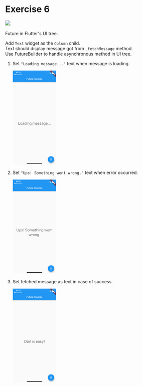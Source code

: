 # Exercise 6

![](https://img.shields.io/badge/Difficulty-medium-yellow)

Future in Flutter's UI tree.

Add `Text` widget as the `Column` child.  
Text should display message got from `_fetchMessage` method.  
Use FutureBuilder to handle asynchronous method in UI tree.  

1. Set `"Loading message..."` text when message is loading.  
   
   <img src="expected-loading.png" alt="drawing" height="300"/>

2. Set `"Ups! Something went wrong."` text when error occurred.  
   
   <img src="expected-error.png" alt="drawing" height="300"/>

3. Set fetched message as text in case of success.
   
   <img src="expected-success.png" alt="drawing" height="300"/>

